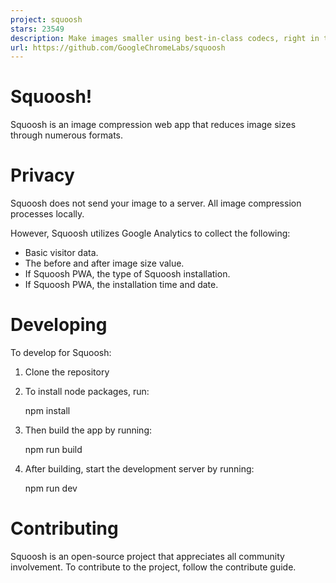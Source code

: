 ```yaml
---
project: squoosh
stars: 23549
description: Make images smaller using best-in-class codecs, right in the browser.
url: https://github.com/GoogleChromeLabs/squoosh
---
```


Squoosh!
========

Squoosh is an image compression web app that reduces image sizes through numerous formats.

Privacy
=======

Squoosh does not send your image to a server. All image compression processes locally.

However, Squoosh utilizes Google Analytics to collect the following:

-   Basic visitor data.
-   The before and after image size value.
-   If Squoosh PWA, the type of Squoosh installation.
-   If Squoosh PWA, the installation time and date.

Developing
==========

To develop for Squoosh:

1.  Clone the repository
2.  To install node packages, run:
    
    npm install
    
3.  Then build the app by running:
    
    npm run build
    
4.  After building, start the development server by running:
    
    npm run dev
    

Contributing
============

Squoosh is an open-source project that appreciates all community involvement. To contribute to the project, follow the contribute guide.
